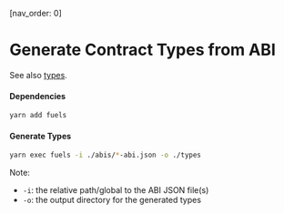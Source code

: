 [nav_order: 0]

# Generate Contract Types from ABI

See also [types](../types/).

#### Dependencies

```sh
yarn add fuels
```

#### Generate Types

```sh
yarn exec fuels -i ./abis/*-abi.json -o ./types
```

Note:

- `-i`: the relative path/global to the ABI JSON file(s)
- `-o`: the output directory for the generated types
